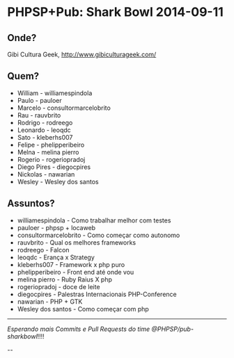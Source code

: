 PHPSP+Pub: Shark Bowl 2014-09-11
================================

Onde?
-----

Gibi Cultura Geek, http://www.gibiculturageek.com/

Quem?
-----

* William - williamespindola
* Paulo - pauloer
* Marcelo - consultormarcelobrito
* Rau - rauvbrito
* Rodrigo - rodreego
* Leonardo - leoqdc
* Sato  - kleberhs007
* Felipe - phelipperibeiro
* Melna - melina pierro
* Rogerio - rogeriopradoj
* Diego Pires - diegocpires
* Nickolas - nawarian
* Wesley - Wesley dos santos

Assuntos?
---------

* williamespindola - Como trabalhar melhor com testes
* pauloer - phpsp + locaweb
* consultormarcelobrito - Como começar como autonomo  
* rauvbrito - Qual os melhores frameworks
* rodreego - Falcon
* leoqdc - Erança x Strategy
* kleberhs007 - Framework x php puro
* phelipperibeiro - Front end até onde vou
* melina pierro - Ruby Raius X php
* rogeriopradoj - doce de leite
* diegocpires - Palestras Internacionais PHP-Conference
* nawarian - PHP + GTK
* Wesley dos santos - Como começar com php

---

*Esperando mais Commits e Pull Requests do time @PHPSP/pub-sharkbowl*!!!!



--

